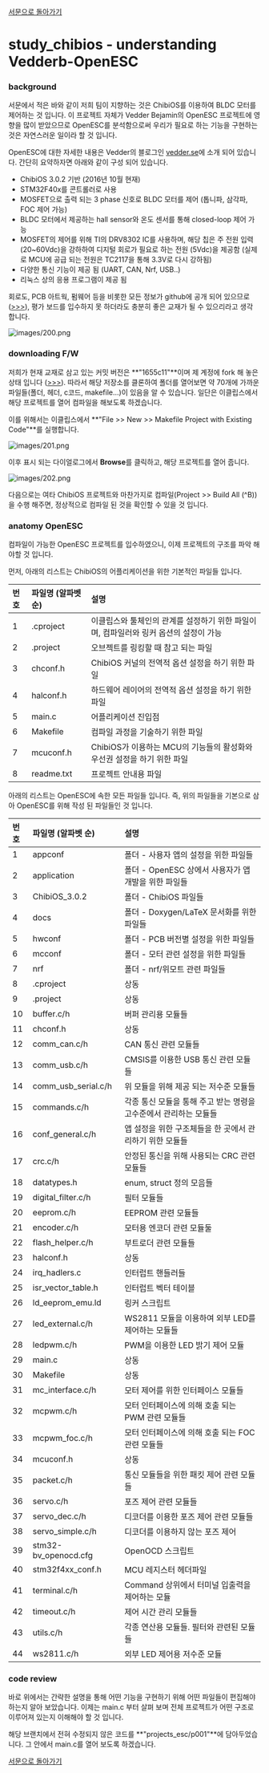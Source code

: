 [서문으로 돌아가기](../README.md#howwhat---어떻게-무엇을-개발하고-공유할까)

# study_chibios - understanding Vedderb-OpenESC  
   
### background
  
서문에서 적은 바와 같이 저희 팀이 지향하는 것은 ChibiOS를 이용하여 BLDC 모터를 제어하는 것 입니다. 이 프로젝트 자체가 Vedder Bejamin의 OpenESC 프로젝트에 영향을 많이 받았으므로 OpenESC를 분석함으로써 우리가 필요로 하는 기능을 구현하는 것은 자연스러운 일이라 할 것 입니다.   

OpenESC에 대한 자세한 내용은 Vedder의 블로그인 [vedder.se](http://vedder.se/2015/01/vesc-open-source-esc/)에 소개 되어 있습니다. 간단히 요약하자면 아래와 같이 구성 되어 있습니다.
  
- ChibiOS 3.0.2 기반 (2016년 10월 현재)
- STM32F40x를 콘트롤러로 사용
- MOSFET으로 출력 되는 3 phase 신호로 BLDC 모터를 제어 (톱니파, 삼각파, FOC 제어 가능)
- BLDC 모터에서 제공하는 hall sensor와 온도 센서를 통해 closed-loop 제어 가능
- MOSFET의 제어를 위해 TI의 DRV8302 IC를 사용하며, 해당 칩은 주 전원 입력 (20~60Vdc)을 강하하여 디지털 회로가 필요로 하는 전원 (5Vdc)을 제공함 (실제로 MCU에 공급 되는 전원은 TC2117을 통해 3.3V로 다시 강하됨)
- 다양한 통신 기능이 제공 됨 (UART, CAN, Nrf, USB..)
- 리눅스 상의 응용 프로그램이 제공 됨
  
회로도, PCB 아트웍, 펌웨어 등을 비롯한 모든 정보가 github에 공개 되어 있으므로([>>>](https://github.com/vedderb)), 평가 보드를 입수하지 못 하더라도 충분히 좋은 교재가 될 수 있으리라고 생각 합니다.  
  
![images/200.png](images/200.png)  
  
### downloading F/W
  
저희가 현재 교재로 삼고 있는 커밋 버전은 **"1655c11"**이며 제 계정에 fork 해 놓은 상태 입니다 ([>>>](https://github.com/bus710/bldc)). 따라서 해당 저장소를 클론하여 폴더를 열어보면 약 70개에 가까운 파일들(폴더, 헤더, c코드, makefile...)이 있음을 알 수 있습니다. 일단은 이클립스에서 해당 프로젝트를 열어 컴파일을 해보도록 하겠습니다. 
  
이를 위해서는 이클립스에서 **"File >> New >> Makefile Project with Existing Code"**를 실행합니다. 
  
![images/201.png](images/201.png)  
  
이후 표시 되는 다이얼로그에서 **Browse**를 클릭하고, 해당 프로젝트를 열어 줍니다. 
  
![images/202.png](images/202.png)  

다음으로는 여타 ChibiOS 프로젝트와 마찬가지로 컴파일(Project >> Build All (^B))을 수행 해주면, 정상적으로 컴파일 된 것을 확인할 수 있을 것 입니다.  
  
### anatomy OpenESC  
  
컴파일이 가능한 OpenESC 프로젝트를 입수하였으니, 이제 프로젝트의 구조를 파악 해야할 것 입니다.
  
먼저, 아래의 리스트는 ChibiOS의 어플리케이션을 위한 기본적인 파일들 입니다. 

| 번호 	| 파일명 (알파벳 순) 	| 설명 | 
| :----	| :---- 				| :---- |
| 1		| .cproject				| 이클립스와 툴체인의 관계를 설정하기 위한 파일이며, 컴파일러와 링커 옵션의 설정이 가능	|
| 2		| .project				| 오브젝트를 링킹할 때 참고 되는 파일 | 
| 3		| chconf.h				| ChibiOS 커널의 전역적 옵션 설정을 하기 위한 파일 | 
| 4		| halconf.h				| 하드웨어 레이어의 전역적 옵션 설정을 하기 위한 파일 |
| 5		| main.c				| 어플리케이션 진입점 |
| 6		| Makefile				| 컴파일 과정을 기술하기 위한 파일 |
| 7		| mcuconf.h				| ChibiOS가 이용하는 MCU의 기능들의 활성화와 우선권 설정을 하기 위한 파일 	|
| 8		| readme.txt			| 프로젝트 안내용 파일	|

아래의 리스트는 OpenESC에 속한 모든 파일들 입니다. 즉, 위의 파일들을 기본으로 삼아 OpenESC를 위해 작성 된 파일들인 것 입니다.  

| 번호	| 파일명 (알파벳 순)	| 설명 		| 
| :----	| :---- 				| :---- 	|
| 1		| appconf 				| 폴더 - 사용자 앱의 설정을 위한 파일들 |
| 2		| application 			| 폴더 - OpenESC 상에서 사용자가 앱 개발을 위한 파일들 |
| 3		| ChibiOS_3.0.2			| 폴더 - ChibiOS 파일들 |
| 4		| docs 					| 폴더 - Doxygen/LaTeX 문서화를 위한 파일들 |
| 5		| hwconf 				| 폴더 - PCB 버전별 설정을 위한 파일들 |
| 6		| mcconf				| 폴더 - 모터 관련 설정을 위한 파일들 |
| 7		| nrf					| 폴더 - nrf/위모트 관련 파일들 |
| 8		| .cproject				| 상동		|
| 9		| .project				| 상동 		|
| 10	| buffer.c/h			| 버퍼 관리용 모듈들 |
| 11	| chconf.h				| 상동 		|
| 12	| comm_can.c/h			| CAN 통신 관련 모듈들 |
| 13	| comm_usb.c/h			| CMSIS를 이용한 USB 통신 관련 모듈들 |
| 14	| comm_usb_serial.c/h	| 위 모듈을 위해 제공 되는 저수준 모듈들 |
| 15	| commands.c/h			| 각종 통신 모듈을 통해 주고 받는 명령을 고수준에서 관리하는 모듈들 |
| 16	| conf_general.c/h		| 앱 설정을 위한 구조체들을 한 곳에서 관리하기 위한 모듈들 |
| 17	| crc.c/h				| 안정된 통신을 위해 사용되는 CRC 관련 모듈들 |
| 18	| datatypes.h			| enum, struct 정의 모음들 |
| 19	| digital_filter.c/h	| 필터 모듈들 |
| 20	| eeprom.c/h			| EEPROM 관련 모듈들 |
| 21	| encoder.c/h			| 모터용 엔코더 관련 모듈둘 |
| 22	| flash_helper.c/h		| 부트로더 관련 모듈들 |
| 23	| halconf.h				| 상동	 	|
| 24	| irq_hadlers.c			| 인터럽트 핸들러들	|
| 25	| isr_vector_table.h	| 인터럽트 벡터 테이블 |
| 26	| ld_eeprom_emu.ld		| 링커 스크립트 |
| 27	| led_external.c/h		| WS2811 모듈을 이용하여 외부 LED를 제어하는 모듈들 |
| 28	| ledpwm.c/h			| PWM을 이용한 LED 밝기 제어 모듈 |
| 29	| main.c				| 상동 		|
| 30	| Makefile				| 상동		|
| 31	| mc_interface.c/h		| 모터 제어를 위한 인터페이스 모듈들 |
| 32	| mcpwm.c/h				| 모터 인터페이스에 의해 호출 되는 PWM 관련 모듈들 |
| 33	| mcpwm_foc.c/h			| 모터 인터페이스에 의해 호출 되는 FOC 관련 모듈들 |
| 34	| mcuconf.h				| 상동		|
| 35	| packet.c/h			| 통신 모듈들을 위한 패킷 제어 관련 모듈들 |
| 36	| servo.c/h				| 포즈 제어 관련 모듈들 |
| 37	| servo_dec.c/h			| 디코더를 이용한 포즈 제어 관련 모듈들 |
| 38	| servo_simple.c/h		| 디코더를 이용하지 않는 포즈 제어 |
| 39	| stm32-bv_openocd.cfg	| OpenOCD 스크립트 |
| 40	| stm32f4xx_conf.h		| MCU 레지스터 헤더파일 |
| 41	| terminal.c/h			| Command 상위에서 터미널 입출력을 제어하는 모듈 |
| 42	| timeout.c/h			| 제어 시간 관리 모듈들 |
| 43	| utils.c/h				| 각종 연산용 모듈들. 필터와 관련된 모듈들 |
| 44	| ws2811.c/h			| 외부 LED 제어용 저수준 모듈 |


### code review  
  
바로 위에서는 간략한 설명을 통해 어떤 기능을 구현하기 위해 어떤 파일들이 편집해야 하는지 알아 보았습니다. 이제는 main.c 부터 살펴 보며 전체 프로젝트가 어떤 구조로 이루어져 있는지 이해해야 할 것 입니다.

해당 브랜치에서 전혀 수정되지 않은 코드를 **"projects_esc/p001"**에 담아두었습니다. 그 안에서 main.c를 열어 보도록 하겠습니다. 
     
  
    
[서문으로 돌아가기](../README.md#howwhat---어떻게-무엇을-개발하고-공유할까)
